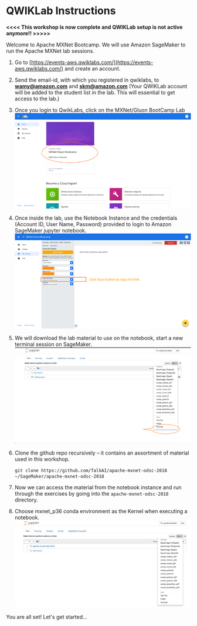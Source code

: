 # QWIKLab Instructions

**<<<< This workshop is now complete and QWIKLab setup is not active anymore!! >>>>>**

Welcome to Apache MXNet Bootcamp. We will use Amazon SageMaker to run the Apache MXNet lab sessions.

1.	Go to [https://events-aws.qwiklabs.com/](https://events-aws.qwiklabs.com/) and create an account.
2.	Send the email-id, with which you registered in qwiklabs, to
**wamy@amazon.com** and **skm@amazon.com** (Your QWIKLab account will be added to the student list in the lab. This will essential to get access to the lab.)
3.	Once you login to QwikLabs, click on the MXNet/Gluon BootCamp Lab
    ![Qwiklabs Gluon Lab](./assets/qwiklabs_workshop_home.png)

4. Once inside the lab, use the Notebook Instance and the credentials (Account ID, User Name, Password) provided to login to Amazon SageMaker jupyter notebook.
    ![Qwiklabs Sage Maker](./assets/qwiklabs_workshop_sagemaker.png)

5. We will download the lab material to use on the notebook, start a new terminal session on SageMaker.
    ![Qwiklabs Sage Maker Terminal](./assets/qwiklabs_workshop_sagemaker_terminal.png)

6. Clone the github repo recursively – it contains an assortment of material used in this workshop.
    ```
    git clone https://github.com/TalkAI/apache-mxnet-odsc-2018 ~/SageMaker/apache-mxnet-odsc-2018
    ```

7. Now we can access the material from the notebook instance and run through the exercises by going into the `apache-mxnet-odsc-2018` directory.

8. Choose mxnet_p36 conda environment as the Kernel when executing a notebook.
![Qwiklabs Sage Maker Conda Env](./assets/qwiklabs_workshop_sagemaker_condaenv.png)

You are all set! Let's get started...

